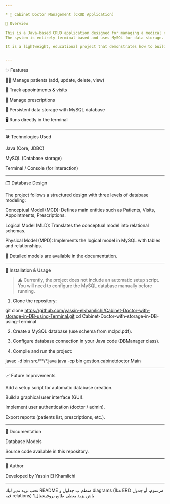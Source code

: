 ```yaml
---

* 🏥 Cabinet Doctor Management (CRUD Application)

📌 Overview

This is a Java-based CRUD application designed for managing a medical clinic. It allows doctors to handle patient records, appointments, visits, and prescriptions efficiently.
The system is entirely terminal-based and uses MySQL for data storage.

It is a lightweight, educational project that demonstrates how to build a database-driven application in Java, focusing on CRUD operations and relational database concepts.


---
```


✨ Features

👨‍⚕️ Manage patients (add, update, delete, view)

📅 Track appointments & visits

💊 Manage prescriptions

💾 Persistent data storage with MySQL database

🖥️ Runs directly in the terminal

---

🛠️ Technologies Used

Java (Core, JDBC)

MySQL (Database storage)

Terminal / Console (for interaction)


---

🗂️ Database Design

The project follows a structured design with three levels of database modeling:

Conceptual Model (MCD): Defines main entities such as Patients, Visits, Appointments, Prescriptions.

Logical Model (MLD): Translates the conceptual model into relational schemas.

Physical Model (MPD): Implements the logical model in MySQL with tables and relationships.


📎 Detailed models are available in the documentation.


---

🚀 Installation & Usage

> ⚠️ Currently, the project does not include an automatic setup script. You will need to configure the MySQL database manually before running.



1. Clone the repository:

git clone https://github.com/yassin-elkhamlichi/Cabinet-Doctor-with-storage-in-DB-using-Terminal.git
cd Cabinet-Doctor-with-storage-in-DB-using-Terminal


2. Create a MySQL database (use schema from mclpd.pdf).


3. Configure database connection in your Java code (DBManager class).


4. Compile and run the project:

javac -d bin src/**/*.java
java -cp bin gestion.cabinetdoctor.Main




---

📈 Future Improvements

Add a setup script for automatic database creation.

Build a graphical user interface (GUI).

Implement user authentication (doctor / admin).

Export reports (patients list, prescriptions, etc.).



---

📖 Documentation

Database Models

Source code available in this repository.


---

👤 Author

Developed by Yassin El Khamlichi


---

تحب نزيد ندير ليك README منظم ب جداول و diagrams (مثلاً ERD مرسوم، أو جدول فيه relations) باش يزيد يعطي طابع بروفيشنال؟

